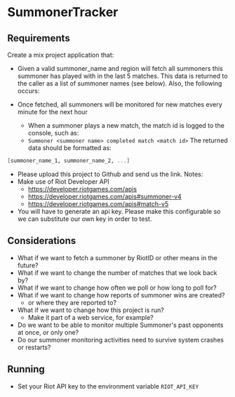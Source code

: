# SummonerTracker
## Requirements
  Create a mix project application that: 
  - Given a valid summoner_name and region will fetch all summoners this summoner has played with in the last 5 matches.
  This data is returned to the caller as a list of summoner names (see below). Also, the following occurs: 

  - Once fetched, all summoners will be monitored for new matches every minute for the next hour 
    - When a summoner plays a new match, the match id is logged to the console, such as: 
    - `Summoner <summoner name> completed match <match id>`
  The returned data should be formatted as: 
  ```elixir
  [summoner_name_1, summoner_name_2, ...] 
  ```
  - Please upload this project to Github and send us the link. 
  Notes: 
  - Make use of Riot Developer API 
    - https://developer.riotgames.com/apis 
    - https://developer.riotgames.com/apis#summoner-v4 
    - https://developer.riotgames.com/apis#match-v5 
  - You will have to generate an api key. Please make this configurable so we can substitute our own key in order to test.


## Considerations
  - What if we want to fetch a summoner by RiotID or other means in the future?
  - What if we want to change the number of matches that we look back by?
  - What if we want to change how often we poll or how long to poll for?
  - What if we want to change how reports of summoner wins are created? 
    - or where they are reported to?
  - What if we want to change how this project is run?
    - Make it part of a web service, for example?
  - Do we want to be able to monitor multiple Summoner's past opponents at once, or only one?
  - Do our summoner monitoring activities need to survive system crashes or restarts?

## Running
  - Set your Riot API key to the environment variable `RIOT_API_KEY`
